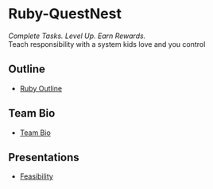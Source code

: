 # Ruby-QuestNest
*Complete Tasks. Level Up. Earn Rewards.*<br>
Teach responsibility with a system kids love and you control

## Outline
- [Ruby Outline](./RubyLab1.md)

## Team Bio
- [Team Bio](./teambio.md)

## Presentations
- [Feasibility](./presentations.md)
